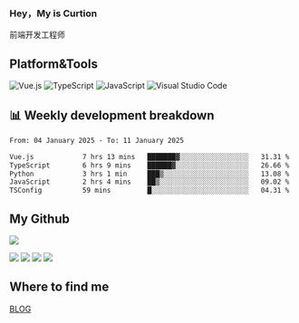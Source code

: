 ### Hey，My is Curtion
前端开发工程师
## Platform&Tools

![Vue.js](https://img.shields.io/badge/-Vue.js-4FC08D?style=flat-square&logo=Vue.js&logoColor=white)
![TypeScript](https://img.shields.io/badge/-TypeScript-007ACC?style=flat-square&logo=typescript&logoColor=white)
![JavaScript](https://img.shields.io/badge/-JavaScript-F7DF1E?style=flat-square&logo=javascript&logoColor=black)
![Visual Studio Code](https://img.shields.io/badge/-VSCode-007ACC?style=flat-square&logo=Visual-Studio-Code&logoColor=white)

## 📊 Weekly development breakdown

<!--START_SECTION:waka-->

```txt
From: 04 January 2025 - To: 11 January 2025

Vue.js            7 hrs 13 mins   ███████▓░░░░░░░░░░░░░░░░░   31.31 %
TypeScript        6 hrs 9 mins    ██████▓░░░░░░░░░░░░░░░░░░   26.66 %
Python            3 hrs 1 min     ███▒░░░░░░░░░░░░░░░░░░░░░   13.08 %
JavaScript        2 hrs 4 mins    ██▒░░░░░░░░░░░░░░░░░░░░░░   09.02 %
TSConfig          59 mins         █░░░░░░░░░░░░░░░░░░░░░░░░   04.31 %
```

<!--END_SECTION:waka-->

## My Github

![](http://github-profile-summary-cards.vercel.app/api/cards/profile-details?username=curtion&theme=nord_bright)

![](http://github-profile-summary-cards.vercel.app/api/cards/stats?username=curtion&theme=nord_bright)
![](http://github-profile-summary-cards.vercel.app/api/cards/productive-time?username=curtion&theme=nord_bright&utcOffset=8)
![](http://github-profile-summary-cards.vercel.app/api/cards/repos-per-language?username=curtion&theme=nord_bright)
![](http://github-profile-summary-cards.vercel.app/api/cards/most-commit-language?username=curtion&theme=nord_bright)

## Where to find me

[BLOG](https://blog.3gxk.net)
